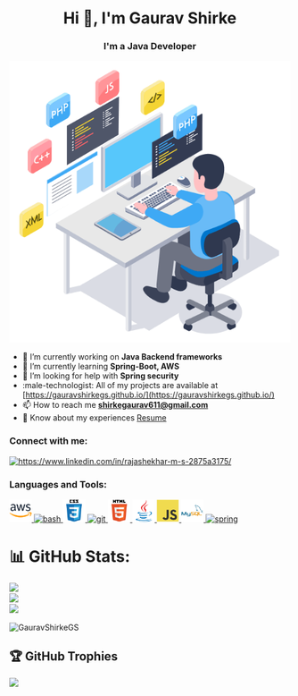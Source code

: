 <h1 align="center">Hi 👋, I'm Gaurav Shirke</h1>
<h3 align="center">I'm a Java Developer</h3>

![I am GitHub Readme Generator's creator](https://github.com/GauravShirkeGS/GauravShirkeGS.github.io/blob/master/assets/git-profile.gif)

- :telescope: I’m currently working on **Java Backend frameworks**
- :seedling: I’m currently learning **Spring-Boot, AWS**
- :handshake: I’m looking for help with **Spring security**
- :male-technologist: All of my projects are available at [https://gauravshirkegs.github.io/](https://gauravshirkegs.github.io/)
- :mailbox: How to reach me **shirkegaurav611@gmail.com**
- :page_facing_up: Know about my experiences [Resume](https://GauravShirkeGS.github.io/assets/fw21_0985-Gaurav-Shirke.pdf)
<h3 align="left">Connect with me:</h3>
<p align="left">
<a href="https://www.linkedin.com/in/gaurav-shirke-897ba9228" target="blank"><img align="center" src="https://raw.githubusercontent.com/rahuldkjain/github-profile-readme-generator/master/src/images/icons/Social/linked-in-alt.svg" alt="https://www.linkedin.com/in/rajashekhar-m-s-2875a3175/" height="30" width="40" /></a>

</p>
<h3 align="left">Languages and Tools:</h3>
<p align="left"> <a href="https://aws.amazon.com" target="_blank" rel="noreferrer"> <img src="https://raw.githubusercontent.com/devicons/devicon/master/icons/amazonwebservices/amazonwebservices-original-wordmark.svg" alt="aws" width="40" height="40"/> </a> <a href="https://www.gnu.org/software/bash/" target="_blank" rel="noreferrer"> <img src="https://www.vectorlogo.zone/logos/gnu_bash/gnu_bash-icon.svg" alt="bash" width="40" height="40"/> </a> <a href="https://www.w3schools.com/css/" target="_blank" rel="noreferrer"> <img src="https://raw.githubusercontent.com/devicons/devicon/master/icons/css3/css3-original-wordmark.svg" alt="css3" width="40" height="40"/> </a> <a href="https://git-scm.com/" target="_blank" rel="noreferrer"> <img src="https://www.vectorlogo.zone/logos/git-scm/git-scm-icon.svg" alt="git" width="40" height="40"/> </a> <a href="https://www.w3.org/html/" target="_blank" rel="noreferrer"> <img src="https://raw.githubusercontent.com/devicons/devicon/master/icons/html5/html5-original-wordmark.svg" alt="html5" width="40" height="40"/> </a> <a href="https://www.java.com" target="_blank" rel="noreferrer"> <img src="https://raw.githubusercontent.com/devicons/devicon/master/icons/java/java-original.svg" alt="java" width="40" height="40"/> </a> <a href="https://developer.mozilla.org/en-US/docs/Web/JavaScript" target="_blank" rel="noreferrer"> <img src="https://raw.githubusercontent.com/devicons/devicon/master/icons/javascript/javascript-original.svg" alt="javascript" width="40" height="40"/> </a> <a href="https://www.mysql.com/" target="_blank" rel="noreferrer"> <img src="https://raw.githubusercontent.com/devicons/devicon/master/icons/mysql/mysql-original-wordmark.svg" alt="mysql" width="40" height="40"/> </a> <a href="https://spring.io/" target="_blank" rel="noreferrer"> <img src="https://www.vectorlogo.zone/logos/springio/springio-icon.svg" alt="spring" width="40" height="40"/> </a> </p>

# :bar_chart: GitHub Stats:
![](https://github-readme-streak-stats.herokuapp.com/?user=GauravShirkeGS&theme=dark&hide_border=true)<br/>
![](https://github-readme-stats.vercel.app/api?username=GauravShirkeGS&theme=dark&hide_border=false&include_all_commits=true&count_private=false)<br/>
![](https://github-readme-stats.vercel.app/api/top-langs/?username=GauravShirkeGS&theme=dark&hide_border=false&include_all_commits=true&count_private=true&layout=compact)
<p align="left"> <img src="https://komarev.com/ghpvc/?username=GauravShirkeGS&label=Profile%20views&color=0e75b6&style=flat" alt="GauravShirkeGS" /> </p>

## :trophy: GitHub Trophies
![](https://github-profile-trophy.vercel.app/?username=GauravShirkeGS&theme=onestar&no-frame=true&no-bg=true&margin-w=4)
<!-- ![I am GitHub Readme Generator's creator](https://github.com/rajashekharms369/rajashekharms369.github.io/blob/main/assets/css/js/img/programmer-1.jpg) -->








